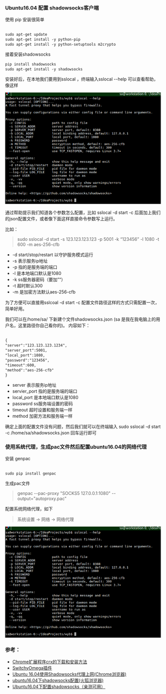 
 
### Ubuntu16.04 配置 shadowsocks客户端
使用 pip 安装很简单

```aidl

sudo apt-get update
sudo apt-get install -y python-pip
sudo apt-get install -y python-setuptools m2crypto

```

接着安装shadowsocks

```
pip install shadowsocks
sudo apt-get install -y shadowsocks

```

安装好后，在本地我们要用到sslocal ，终端输入sslocal --help 可以查看帮助，像这样

![image](https://raw.githubusercontent.com/wangyongbin/my/master/vpn/images/vu1.png)

通过帮助提示我们知道各个参数怎么配置，比如 sslocal -d start -c 后面加上我们的json配置文件，或者像下面这样直接命令参数写上运行。

比如：

> sudo sslocal -d start -s 123.123.123.123 -p 5001 -k “123456” -l 1080 -t 600 -m aes-256-cfb

* -d start/stop/restart 以守护服务模式运行 
* -s 表示服务ip地址
* -p 指的是服务端的端口 
* -l 是本地端口默认是1080
* -k ss服务器密码（要加”“）
* -t 超时默认300
* -m 是加密方法默认aes-256-cfb

为了方便可以直接用sslcoal -d start -c 配置文件路径这样的方式只需配置一次，简单好用。

我们可以在/home/sa/ 下新建个文件shadowsocks.json  (sa 是我在我电脑上的用户名，这里路径你自己看你的)。
内容如下：

```aidl

{
"server":"123.123.123.1234",
"server_port":5001,
"local_port":1080,
"password":"123456",
"timeout":600,
"method":"aes-256-cfb"
}

```

* server  表示服务ip地址
* servier_port  指的是服务端的端口 
* local_port  是本地端口默认是1080
* password  ss服务端设置的密码
* timeout  超时设置和服务端一样
* method  加密方法和服务端一样

确定上面的配置文件没有问题，然后我们就可以在终端输入 sudo sslocal -d start -c /home/sa/shadowsocks.json 回车运行即可


### 使用系统代理，生成pac文件然后配置ubuntu16.04的网络代理

安装 genpac

```aidl

sudo pip install genpac

```

生成pac文件

> genpac --pac-proxy "SOCKS5 127.0.0.1:1080" --output="autoproxy.pac"

配置系统网络代理，如下

> 系统设置 -> 网络 -> 网络代理

![image](https://raw.githubusercontent.com/wangyongbin/my/master/vpn/images/vu1.png)


### 参考：
* [Chrome扩展程序crx的下载和安装方法](https://jingyan.baidu.com/article/e4511cf35c2df92b845eafb3.html)
* [SwitchyOmega插件](https://github.com/FelisCatus/SwitchyOmega/releases)
* [Ubuntu 16.04使用Shadowsocks代理上网(Chrome浏览器)](https://blog.csdn.net/u79501/article/details/69666754?readlog)
* [ubuntu16.04下shadowsocks配置(火狐浏览器)](https://blog.csdn.net/weixin_40320794/article/details/79287287)
* [Ubuntu16.04下配置shadowsocks（亲测可用）](https://blog.csdn.net/mynameis121/article/details/70191057)
